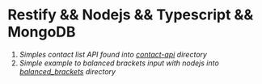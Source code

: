 # Restify && Nodejs && Typescript && MongoDB

1. *Simples contact list API found into [contact-api](https://github.com/IgoMedeiros/bravi/tree/master/contact-api) directory*
2. *Simple example to balanced brackets input with nodejs into [balanced_brackets](https://github.com/IgoMedeiros/bravi/tree/master/balanced_brackets) directory*
